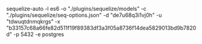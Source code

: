 sequelize-auto -l es6 -o "./plugins/sequelize/models" -c "./plugins/sequelize/seq-options.json" -d "de7u68q3i1vj0h" -u "tdwuqtdnmqkrgs" -x "b33157c68a66fe82d511f19f89383df3a3f05a8736f14dea5829013bd9b7820d" -p 5432 -e postgres
